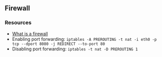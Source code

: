 ## Firewall
### Resources

- [What is a firewall](https://en.wikipedia.org/wiki/Firewall_%28computing%29)
- Enabling port forwarding: `iptables -A PREROUTING -t nat -i eth0 -p tcp --dport 8080 -j REDIRECT --to-port 80`
- Disabling port forwarding: `iptables -t nat -D PREROUTING 1`
